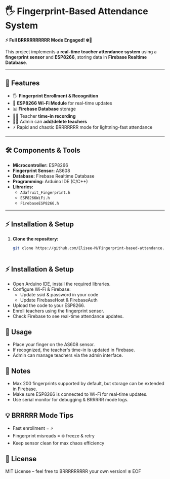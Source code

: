 # 🖐️ Fingerprint-Based Attendance System

**⚡ Full BRRRRRRRRRR Mode Engaged! ❄️💨**

This project implements a **real-time teacher attendance system** using a **fingerprint sensor** and **ESP8266**, storing data in **Firebase Realtime Database**.  

---

## 🔧 Features

- 🖐 **Fingerprint Enrollment & Recognition**  
- 📡 **ESP8266 Wi-Fi Module** for real-time updates  
- 📊 **Firebase Database** storage  
- 🧑‍🏫 Teacher **time-in recording**  
- 👨‍💻 Admin can **add/delete teachers**  
- ⚡ Rapid and chaotic BRRRRRRR mode for lightning-fast attendance  

---

## 🛠️ Components & Tools

- **Microcontroller:** ESP8266  
- **Fingerprint Sensor:** AS608  
- **Database:** Firebase Realtime Database  
- **Programming:** Arduino IDE (C/C++)  
- **Libraries:**  
  - `Adafruit_Fingerprint.h`  
  - `ESP8266WiFi.h`  
  - `FirebaseESP8266.h`  

---

## ⚡ Installation & Setup

1. **Clone the repository:**  
   ```bash
   git clone https://github.com/Elisee-M/Fingerprint-based-attendance.git 
```
```

## ⚡ Installation & Setup

- Open Arduino IDE, install the required libraries.
- Configure Wi-Fi & Firebase:
  - Update ssid & password in your code
  - Update FirebaseHost & FirebaseAuth
- Upload the code to your ESP8266.
- Enroll teachers using the fingerprint sensor.
- Check Firebase to see real-time attendance updates.

## 📝 Usage

- Place your finger on the AS608 sensor.
- If recognized, the teacher's time-in is updated in Firebase.
- Admin can manage teachers via the admin interface.

## 📌 Notes

- Max 200 fingerprints supported by default, but storage can be extended in Firebase.
- Make sure ESP8266 is connected to Wi-Fi for real-time updates.
- Use serial monitor for debugging & BRRRRR mode logs.

## 💡 BRRRRR Mode Tips

- Fast enrollment = ⚡
- Fingerprint misreads = ❄️ freeze & retry
- Keep sensor clean for max chaos efficiency

## 📜 License

MIT License – feel free to BRRRRRRRRR your own version! ❄️
EOF

